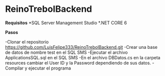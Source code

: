 # ReinoTrebolBackend

**Requisitos**
*SQL Server Management Studio
*.NET CORE 6

**Pasos**

-Clonar el repositorio https://github.com/LuisFelipe333/ReinoTrebolBackend.git
-Crear una base de datos de nombre test en el SQL SMS
-Ejecutar el archivo ApplicationsSQL.sql en el SQL SMS
-En el archivo DBDatos.cs en la carpeta resources cambiar el User ID y la Password dependiendo de sus datos.
-Compilar y ejecutar el programa
